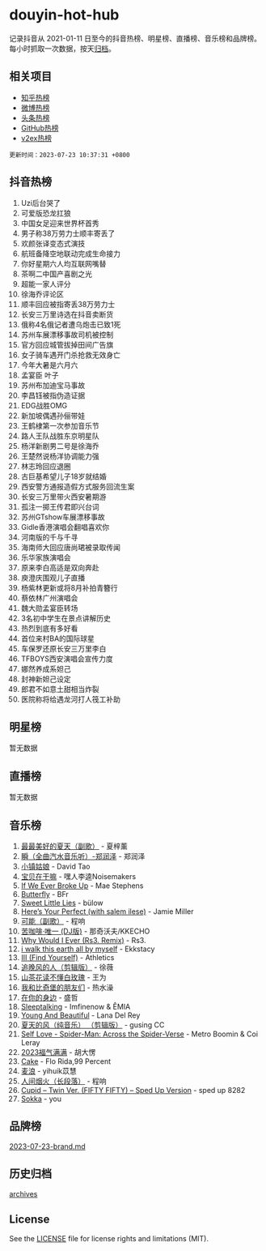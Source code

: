 # douyin-hot-hub

记录抖音从 2021-01-11 日至今的抖音热榜、明星榜、直播榜、音乐榜和品牌榜。每小时抓取一次数据，按天[归档](archives)。

## 相关项目

- [知乎热榜](https://github.com/lonnyzhang423/zhihu-hot-hub)
- [微博热榜](https://github.com/lonnyzhang423/weibo-hot-hub)
- [头条热榜](https://github.com/lonnyzhang423/toutiao-hot-hub)
- [GitHub热榜](https://github.com/lonnyzhang423/github-hot-hub)
- [v2ex热榜](https://github.com/lonnyzhang423/v2ex-hot-hub)


`更新时间：2023-07-23 10:37:31 +0800`

## 抖音热榜

1. Uzi后台哭了
1. 可爱版恐龙扛狼
1. 中国女足迎来世界杯首秀
1. 男子称38万劳力士顺丰寄丢了
1. 欢颜张译变态式演技
1. 航班备降空地联动完成生命接力
1. 你好星期六人均互联网嘴替
1. 茶啊二中国产喜剧之光
1. 超能一家人评分
1. 徐海乔评论区
1. 顺丰回应被指寄丢38万劳力士
1. 长安三万里诗选在抖音卖断货
1. 俄称4名俄记者遭乌炮击已致1死
1. 苏州车展漂移事故司机被控制
1. 官方回应城管拔掉田间广告旗
1. 女子骑车遇开门杀抢救无效身亡
1. 今年大暑是六月六
1. 孟宴臣 叶子
1. 苏州布加迪宝马事故
1. 李昌钰被指伪造证据
1. EDG战胜OMG
1. 新加坡偶遇孙俪带娃
1. 王鹤棣第一次参加音乐节
1. 路人王队战胜东京明星队
1. 杨洋新剧男二号是徐海乔
1. 王楚然说杨洋协调能力强
1. 林志玲回应退圈
1. 古巨基希望儿子18岁就结婚
1. 西安警方通报造假方式服务回流生案
1. 长安三万里带火西安暑期游
1. 孤注一掷王传君即兴台词
1. 苏州GTshow车展漂移事故
1. Gidle香港演唱会翻唱喜欢你
1. 河南版的千与千寻
1. 海南师大回应唐尚珺被录取传闻
1. 乐华家族演唱会
1. 原来李白高适是双向奔赴
1. 庾澄庆围观儿子直播
1. 杨紫林更新或将8月补拍青簪行
1. 蔡依林广州演唱会
1. 魏大勋孟宴臣转场
1. 3名初中学生在景点讲解历史
1. 热烈到底有多好看
1. 首位来村BA的国际球星
1. 车保罗还原长安三万里李白
1. TFBOYS西安演唱会宣传力度
1. 娜然养成系妲己
1. 封神新妲己设定
1. 郎君不如意土甜相当炸裂
1. 医院称将给遇龙河打人筏工补助

## 明星榜

暂无数据

## 直播榜

暂无数据

## 音乐榜

1. [最最美好的夏天（副歌）](https://sf6-cdn-tos.douyinstatic.com/obj/tos-cn-ve-2774/o4FMghDLZkPIkCutdrsXlbTHcaZztBfeCp9AFS) - 夏梓薰
1. [瞬（全曲汽水音乐听）-郑润泽](https://sf6-cdn-tos.douyinstatic.com/obj/tos-cn-ve-2774/o4Vb9eJZClCZTnRQYy0BRSeHGrDtrkrQgIBvQt) - 郑润泽
1. [小镇姑娘](https://sf3-cdn-tos.douyinstatic.com/obj/tos-cn-ve-2774/1ee4fa49917d4e9e8f06512cc6e778d9) - David Tao
1. [宝贝在干嘛](https://sf3-cdn-tos.douyinstatic.com/obj/tos-cn-ve-2774/okW4hBCfJI5B2ZEgTCtikhMW7IafzNrBQIYkpJ) - 嘿人李逵Noisemakers
1. [If We Ever Broke Up](https://sf3-cdn-tos.douyinstatic.com/obj/tos-cn-ve-2774/o8onj5HDk0ImtBmO0URBfeyCDXQJMYkQ1gb8Zy) - Mae Stephens
1. [Butterfly](https://sf3-cdn-tos.douyinstatic.com/obj/tos-cn-ve-2774/oIw3zNLcWhUhUDWqtQxQfAx6IXsSBzbyCg7CM0) - BFr
1. [Sweet Little Lies](https://sf3-cdn-tos.douyinstatic.com/obj/tos-cn-ve-2774/cebdd23e942a452c84c197b17c22ac7a) - bülow
1. [Here’s Your Perfect (with salem ilese)](https://sf3-cdn-tos.douyinstatic.com/obj/tos-cn-ve-2774/076b1576c6c546598f803fe53da388a7) - Jamie Miller
1. [可能（副歌）](https://sf3-cdn-tos.douyinstatic.com/obj/tos-cn-ve-2774/cde1731888894259b333569393c2fb51) - 程响
1. [苦咖啡·唯一 (DJ版)](https://sf3-cdn-tos.douyinstatic.com/obj/tos-cn-ve-2774/oohZWXUzNXlh9bzpBgNUfJCQHGILwWgDBaejQt) - 那奇沃夫/KKECHO
1. [Why Would I Ever (Rs3. Remix)](https://sf6-cdn-tos.douyinstatic.com/obj/tos-cn-ve-2774/oQNX0xZhO8IXeCRjCJQUZzkfQNLi2ItDAzEBgz) - Rs3.
1. [i walk this earth all by myself](https://sf3-cdn-tos.douyinstatic.com/obj/tos-cn-ve-2774/c751e38547b548b389ff6e1b9203b1de) - Ekkstacy
1. [III (Find Yourself)](https://sf6-cdn-tos.douyinstatic.com/obj/tos-cn-ve-2774/3b9e482a6da74de29fd5e2440e4373b4) - Athletics
1. [追晚风的人（剪辑版）](https://sf6-cdn-tos.douyinstatic.com/obj/tos-cn-ve-2774/560835060af84ac29cd5c12e2a98f7eb) - 徐薇
1. [山茶花读不懂白玫瑰](https://sf3-cdn-tos.douyinstatic.com/obj/tos-cn-ve-2774/osfn8B7DktrRHEPJgPCfDbw7QDQEkwC16BxZg9) - 王为
1. [我和比奇堡的朋友们](https://sf6-cdn-tos.douyinstatic.com/obj/tos-cn-ve-2774/f0505db981ea4a6d91453a15924a82aa) - 热水澡
1. [在你的身边](https://sf6-cdn-tos.douyinstatic.com/obj/tos-cn-ve-2774/9dce2ee6c9f84c17a6d68458730d7ae8) - 盛哲
1. [Sleeptalking](https://sf6-cdn-tos.douyinstatic.com/obj/tos-cn-ve-2774/f23bc60230804ede98a163e1926e0857) - Imfinenow & ÊMIA
1. [Young And Beautiful](https://sf6-cdn-tos.douyinstatic.com/obj/tos-cn-ve-2774/3ca6987c98c947768abb9cce3ee5530c) - Lana Del Rey
1. [夏天的风（纯音乐） （剪辑版）](https://sf6-cdn-tos.douyinstatic.com/obj/tos-cn-ve-2774/oUzLjBZZFQAoNRmGokEeD5zfQCObp6UeFAnTa6) - gusing CC
1. [Self Love - Spider-Man: Across the Spider-Verse](https://sf6-cdn-tos.douyinstatic.com/obj/tos-cn-ve-2774/o8YzagIFYnO2FNIznDQzpeeLfrdCVAbYDDaLoS) - Metro Boomin & Coi Leray
1. [2023福气满满](https://sf3-cdn-tos.douyinstatic.com/obj/tos-cn-ve-2774/ocebsi6kbCVkBMAcDJkqdZpBQMubYSQetK2gQn) - 胡大愣
1. [Cake](https://sf3-cdn-tos.douyinstatic.com/obj/tos-cn-ve-2774/3545db16eba4434c853ab891b2b752af) - Flo Rida,99 Percent
1. [麦浪](https://sf3-cdn-tos.douyinstatic.com/obj/tos-cn-ve-2774/872ff36b718445c6a3882ba18b546970) - yihuik苡慧
1. [人间烟火（长段落）](https://sf3-cdn-tos.douyinstatic.com/obj/tos-cn-ve-2774/eeb7f9f284d74db097f8341ace44bfa2) - 程响
1. [Cupid – Twin Ver. (FIFTY FIFTY) – Sped Up Version](https://sf3-cdn-tos.douyinstatic.com/obj/tos-cn-ve-2774/oMonQQ6t8nCfUnw44y8XBZkJytCgEBtWYebB2D) - sped up 8282
1. [Sokka](https://sf6-cdn-tos.douyinstatic.com/obj/tos-cn-ve-2774/b9c3e305c0474c898ce221c7aa498547) - you

## 品牌榜

[2023-07-23-brand.md](archives/2023-07-23-brand.md)

## 历史归档

[archives](archives)

## License

See the [LICENSE](LICENSE) file for license rights and limitations (MIT).
